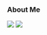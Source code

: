 ### About Me


![](https://github-readme-stats.vercel.app/api?username=kongvalley&show_icons=true&theme=vue)
![](https://github-readme-stats.vercel.app/api/top-langs/?username=kongvalley&layout=compact&theme=vue)

